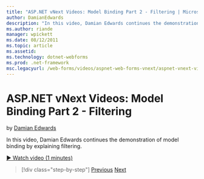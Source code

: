 ```yaml
---
title: "ASP.NET vNext Videos: Model Binding Part 2 - Filtering | Microsoft Docs"
author: DamianEdwards
description: "In this video, Damian Edwards continues the demonstration of model binding by explaining filtering."
ms.author: riande
manager: wpickett
ms.date: 08/12/2011
ms.topic: article
ms.assetid: 
ms.technology: dotnet-webforms
ms.prod: .net-framework
msc.legacyurl: /web-forms/videos/aspnet-web-forms-vnext/aspnet-vnext-videos-model-binding-part-2-filtering
---
```

ASP.NET vNext Videos: Model Binding Part 2 - Filtering
====================
by [Damian Edwards](https://github.com/DamianEdwards)

In this video, Damian Edwards continues the demonstration of model binding by explaining filtering.

[&#9654; Watch video (1 minutes)](https://channel9.msdn.com/Blogs/ASP-NET-Site-Videos/aspnet-vnext-videos-model-binding-part-2-filtering)

>[!div class="step-by-step"]
[Previous](aspnet-vnext-videos-model-binding-part-1-selecting-data.md)
[Next](aspnet-vnext-videos-model-binding-part-3-updating.md)
